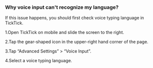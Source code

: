 ### Why voice input can't recognize my language? 

If this issue happens, you should first check voice typing language in TickTick.

1.Open TickTick on mobile and slide the screen to the right. 

2.Tap the gear-shaped icon in the upper-right hand corner of the page.

3.Tap “Advanced Settings” > “Voice Input”.

4.Select a voice typing language. 

